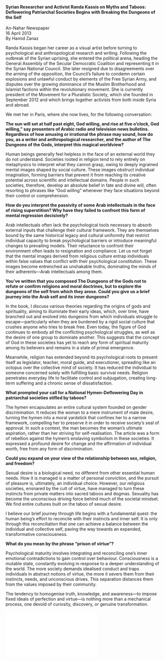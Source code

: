 <h4>Syrian Researcher and Activist Randa Kassis on Myths and Taboos: Deflowering Patriarchal Societies Begins with Breaking the Dungeons of the Self</h4>

An-Nahar Newspaper  
16 April 2013  
By Hamid Zanaz  

Randa Kassis began her career as a visual artist before turning to psychological and anthropological research and writing. Following the outbreak of the Syrian uprising, she entered the political arena, heading the General Assembly of the Secular Democratic Coalition and representing it in the Syrian National Council. She later resigned due to disagreements over the arming of the opposition, the Council’s failure to condemn certain explosions and unlawful conduct by elements of the Free Syrian Army, and disputes over the growing dominance of the Muslim Brotherhood and Islamist factions within the revolutionary movement. She is currently president of the Movement for a Pluralistic Society, which she founded in September 2012 and which brings together activists from both inside Syria and abroad.

We met her in Paris, where she now lives, for the following conversation:

<b>The sun will set at half past eight, God willing, and rise at five o’clock, God willing,” say presenters of Arabic radio and television news bulletins. Regardless of how amusing or irrational the phrase may sound, how do you, as a writer and anthropological researcher, and the author of The Dungeons of the Gods, interpret this magical worldview?</b>

Human beings generally feel helpless in the face of an external world they do not understand. Societies rooted in religion tend to rely entirely on metaphysics to interpret what they cannot grasp, owing to deeply ingrained mental images shaped by social culture. These images obstruct individual imagination, forming barriers that prevent it from reaching its creative potential across scientific and intellectual domains. People in such societies, therefore, develop an absolute belief in fate and divine will, often resorting to phrases like “God willing” whenever they face situations beyond their control or comprehension.

<b>How do you interpret the passivity of some Arab intellectuals in the face of rising superstition? Why have they failed to confront this form of mental regression decisively?</b>

Arab intellectuals often lack the psychological tools necessary to absorb external inputs that challenge their cultural framework. They are themselves bound by the same historical legacy and cultural uniformity that restrict individual capacity to break psychological barriers or introduce meaningful changes to prevailing models. Their reluctance to confront their environment often leads to resignation and compliance. Let us not forget that the mental images derived from religious culture entrap individuals within false values that conflict with their psychological constitution. These images become entrenched as unshakable truths, dominating the minds of their adherents—Arab intellectuals among them.

<b>You’ve written that you composed The Dungeons of the Gods not to refute or confirm religions and moral doctrines, but to explore the dungeons of the self from which they arose. Could you give us a brief journey into the Arab self and its inner dungeons?</b>

In the book, I discuss various theories regarding the origins of gods and spirituality, aiming to illuminate their early ideas, which, over time, have branched out and evolved into dungeons from which individuals struggle to escape—particularly when they are burdened by a rigid social culture that crushes anyone who tries to break free. Even today, the figure of God continues to embody all the conflicting psychological struggles, as well as the desire of one group to dominate another. This suggests that the concept of God in these societies has yet to reach any form of spiritual maturity among its believers and remains in a state of primal emergence.

Meanwhile, religion has extended beyond its psychological roots to present itself as legislator, teacher, moral guide, and executioner, spreading like an octopus over the collective mind of society. It has reduced the individual to someone concerned solely with fulfilling basic survival needs. Religion penetrates everyday life to facilitate control and subjugation, creating long-term suffering and a chronic sense of dissatisfaction.

<b>What prompted your call for a National Hymen-Deflowering Day in patriarchal societies stifled by taboos?</b>

The hymen encapsulates an entire cultural system founded on gender discrimination. It reduces the woman to a mere instrument of male desire, turning the hymen into a moral yardstick that confines her to a narrow framework, compelling her to preserve it in order to receive society’s seal of approval. In such a context, the man becomes the woman’s ultimate aspiration, rather than her striving for self-realisation. The article was a form of rebellion against the hymen’s enslaving symbolism in these societies. It expressed a profound desire for change and the affirmation of individual worth, free from any form of discrimination.

<b>Could you expand on your view of the relationship between sex, religion, and freedom?</b>

Sexual desire is a biological need, no different from other essential human needs. How it is managed is a matter of personal conviction, and the pursuit of pleasure is, ultimately, an individual choice. However, our religious societies, ensnared by the cult of virtue, have managed to turn these instincts from private matters into sacred taboos and dogmas. Sexuality has become the unconscious driving force behind much of the societal mindset. We find entire cultures built on the taboo of sexual desire.

I believe our brief journey through life begins with a fundamental quest: the human being’s effort to reconcile with their instincts and inner self. It is only through this reconciliation that one can achieve a balance between the individual and collective self, paving the way towards an expanded, transformative consciousness.

<b>What do you mean by the phrase “prison of virtue”?</b>

Psychological maturity involves integrating and reconciling one’s inner emotional contradictions to gain control over behaviour. Consciousness is a mutable state, constantly evolving in response to a deeper understanding of the world. The more society demands idealised conduct and traps individuals in abstract notions of virtue, the more it severs them from their instincts, needs, and unconscious drives. This separation distances them from the values imposed by their community.

The tendency to homogenise truth, knowledge, and awareness—to impose fixed ideals of perfection and virtue—is nothing more than a mechanical process, one devoid of curiosity, discovery, or genuine transformation.

![](12.pdf)
<p></p>
